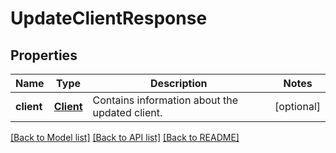 # UpdateClientResponse

## Properties
Name | Type | Description | Notes
------------ | ------------- | ------------- | -------------
**client** | [**Client**](Client.md) | Contains information about the updated client. | [optional] 

[[Back to Model list]](../README.md#documentation-for-models) [[Back to API list]](../README.md#documentation-for-api-endpoints) [[Back to README]](../README.md)


